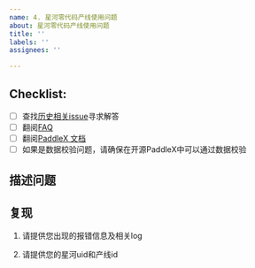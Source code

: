 ```yaml
---
name: 4. 星河零代码产线使用问题
about: 星河零代码产线使用问题
title: ''
labels: ''
assignees: ''

---
```


## Checklist:

- [ ] 查找[历史相关issue](https://github.com/PaddlePaddle/PaddleX/issues)寻求解答
- [ ] 翻阅[FAQ](https://paddlepaddle.github.io/PaddleX/main/FAQ.html)
- [ ] 翻阅[PaddleX 文档](https://paddlepaddle.github.io/PaddleX/main/index.html)
- [ ] 如果是数据校验问题，请确保在开源PaddleX中可以通过数据校验

## 描述问题

## 复现

1. 请提供您出现的报错信息及相关log

2. 请提供您的星河uid和产线id
